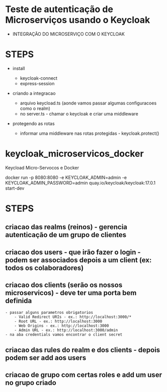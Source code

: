 # Teste de autenticação de Microserviços usando o Keycloak

- INTEGRAÇÃO DO MICROSERVIÇO COM O KEYCLOAK

# STEPS

- install
    - keycloak-connect
    - express-session
- criando a integracao 
    - arquivo keycload.ts (aonde vamos passar algumas configuracoes como o realm)
    - no server.ts - chamar o keycloak e criar uma middleware
   
- protegendo as rotas
    - informar uma middleware nas rotas protegidas - keycloak.protect()


# keycloak_microservicos_docker
Keycload Micro-Servocos e Docker

docker run -p 8080:8080 -e KEYCLOAK_ADMIN=admin -e KEYCLOAK_ADMIN_PASSWORD=admin quay.io/keycloak/keycloak:17.0.1 start-dev



# STEPS

## criacao das realms (reinos) - gerencia autenticação de um grupo de clientes
## criacao dos users - que irão  fazer o login - podem ser associados depois a um client (ex: todos os colaboradores)
## criacao dos clients (serão os nossos microservicos) - deve ter uma porta bem definida
    - passar alguns parametros obrigatorios 
        - Valid Redirect URIs - ex.: http://localhost:3000/*
        - Root URL - ex.: http://localhost:3000
        - Web Origins - ex.: http://localhost:3000
        - Admin URL - ex.: http://localhost:3000/admin
    - na aba credentials vamos encontrar o client secret

## criacao das rules do realm e dos clients - depois podem ser add aos users

## criacao de grupo com certas roles e add um user no grupo criado
